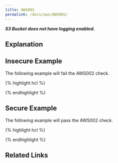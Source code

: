 ```yaml
---
title: AWS002
permalink: /docs/aws/AWS002/
---
```


***S3 Bucket does not have logging enabled.***

## Explanation



## Insecure Example

The following example will fail the AWS002 check.

{% highlight hcl %}

{% endhighlight %}

## Secure Example

The following example will pass the AWS002 check.

{% highlight hcl %}

{% endhighlight %}

## Related Links


